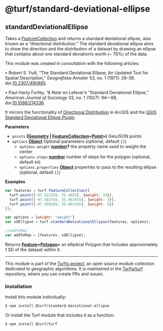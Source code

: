 # @turf/standard-deviational-ellipse

<!-- Generated by documentation.js. Update this documentation by updating the source code. -->

## standardDeviationalEllipse

Takes a [FeatureCollection](http://geojson.org/geojson-spec.html#feature-collection-objects) and returns a standard deviational ellipse,
also known as a “directional distribution.” The standard deviational ellipse
aims to show the direction and the distribution of a dataset by drawing
an ellipse that contains about one standard deviation’s worth (~ 70%) of the
data. 

This module was created in consultation with the following articles:

• Robert S. Yuill, “The Standard Deviational Ellipse; An Updated Tool for 
Spatial Description,” _Geografiska Annaler_ 53, no. 1 (1971): 28–39, 
doi:[10.2307/490885](https://doi.org/10.2307/490885).

• Paul Hanly Furfey, “A Note on Lefever’s “Standard Deviational Ellipse,” 
_American Journal of Sociology_ 33, no. 1 (1927): 94—98, 
doi:[10.1086/214336](https://doi.org/10.1086/214336).

It mirrors the functionality of [Directional Distribution](http://desktop.arcgis.com/en/arcmap/10.3/tools/spatial-statistics-toolbox/directional-distribution.htm) in ArcGIS and the [QGIS Standard Deviational Ellipse Plugin](http://arken.nmbu.no/~havatv/gis/qgisplugins/SDEllipse/).

**Parameters**

-   `points` **([Geometry](http://geojson.org/geojson-spec.html#geometry) \| [FeatureCollection](http://geojson.org/geojson-spec.html#feature-collection-objects)&lt;[Point](http://geojson.org/geojson-spec.html#point)>)** GeoJSON points
-   `options` **[Object](https://developer.mozilla.org/en-US/docs/Web/JavaScript/Reference/Global_Objects/Object)** Optional parameters (optional, default `{}`)
    -   `options.weight` **[number](https://developer.mozilla.org/en-US/docs/Web/JavaScript/Reference/Global_Objects/Number)?** the property name used to weight the center
    -   `options.steps` **[number](https://developer.mozilla.org/en-US/docs/Web/JavaScript/Reference/Global_Objects/Number)** number of steps for the polygon (optional, default `64`)
    -   `options.properties` **[Object](https://developer.mozilla.org/en-US/docs/Web/JavaScript/Reference/Global_Objects/Object)** properties to pass to the resulting ellipse (optional, default `{}`)

**Examples**

```javascript
var features = turf.featureCollection([
  turf.point([-97.522259, 35.4691], {weight: 10}),
  turf.point([-97.502754, 35.463455], {weight: 3}),
  turf.point([-97.508269, 35.463245], {weight: 5})
]);

var options = {weight: "weight"}
var sdEllipse = turf.standardDeviationalEllipse(features, options);

//addToMap
var addToMap = [features, sdEllipse];
```

Returns **[Feature](http://geojson.org/geojson-spec.html#feature-objects)&lt;[Polygon](http://geojson.org/geojson-spec.html#polygon)>** an elliptical Polygon that includes approximately 1 SD of the dataset within it.

<!-- This file is automatically generated. Please don't edit it directly:
if you find an error, edit the source file (likely index.js), and re-run
./scripts/generate-readmes in the turf project. -->

---

This module is part of the [Turfjs project](http://turfjs.org/), an open source
module collection dedicated to geographic algorithms. It is maintained in the
[Turfjs/turf](https://github.com/Turfjs/turf) repository, where you can create
PRs and issues.

### Installation

Install this module individually:

```sh
$ npm install @turf/standard-deviational-ellipse
```

Or install the Turf module that includes it as a function:

```sh
$ npm install @turf/turf
```
